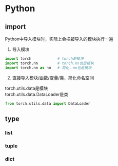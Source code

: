 # Python

## import

Python中导入模块时，实际上会把被导入的模块执行一遍

1. 导入模块

``` py
import torch            # torch是模块
import torch.nn         # torch.nn也是模块
import torch.nn as nn   # 简化，nn也是模块
```

2. 直接导入模块/函数/变量/类，简化命名空间

torch.utils.data是模块  
torch.utils.data.DataLoader是类

``` py
from torch.utils.data import DataLoader
```

## type

### list

### tuple

### dict
